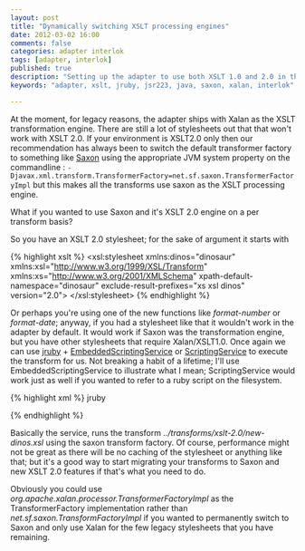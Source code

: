 ```yaml
---
layout: post
title: "Dynamically switching XSLT processing engines"
date: 2012-03-02 16:00
comments: false
categories: adapter interlok
tags: [adapter, interlok]
published: true
description: "Setting up the adapter to use both XSLT 1.0 and 2.0 in the same JVM"
keywords: "adapter, xslt, jruby, jsr223, java, saxon, xalan, interlok"

---
```


At the moment, for legacy reasons, the adapter ships with Xalan as the XSLT transformation engine. There are still a lot of stylesheets out that that won't work with XSLT 2.0. If your environment is XSLT2.0 only then our recommendation has always been to switch the default transformer factory to something like [Saxon][] using the appropriate JVM system property on the commandline : `-Djavax.xml.transform.TransformerFactory=net.sf.saxon.TransformerFactoryImpl` but this makes all the transforms use saxon as the XSLT processing engine.

What if you wanted to use Saxon and it's XSLT 2.0 engine on a per transform basis?

<!-- more -->

So you have an XSLT 2.0 stylesheet; for the sake of argument it starts with

{% highlight xslt %}
<xsl:stylesheet xmlns:dinos="dinosaur" xmlns:xsl="http://www.w3.org/1999/XSL/Transform"
  xmlns:xs="http://www.w3.org/2001/XMLSchema" xpath-default-namespace="dinosaur"
  exclude-result-prefixes="xs xsl dinos" version="2.0">
</xsl:stylesheet>
{% endhighlight %}

Or perhaps you're using one of the new functions like _format-number_ or _format-date_; anyway, if you had a stylesheet like that it wouldn't work in the adapter by default. It would work if Saxon was the transformation engine, but you have other stylesheets that require Xalan/XSLT1.0. Once again we can use [jruby][] + [EmbeddedScriptingService][] or [ScriptingService][] to execute the transform for us. Not breaking a habit of a lifetime; I'll use EmbeddedScriptingService to illustrate what I mean; ScriptingService would work just as well if you wanted to refer to a ruby script on the filesystem.

{% highlight xml %}
<service xsi:type="java:com.adaptris.core.services.EmbeddedScriptingService">
  <language>jruby</language>
  <script><![CDATA[
include Java
java_import 'net.sf.saxon.TransformerFactoryImpl'

input = $message.getInputStream;
document = javax.xml.transform.stream.StreamSource.new input
stylesheet = javax.xml.transform.stream.StreamSource.new '../transforms/xslt-2.0/new-dinos.xsl'
output = $message.getOutputStream();
result = javax.xml.transform.stream.StreamResult.new output
begin
  transformerFactory = TransformerFactoryImpl.new
  transformer = transformerFactory.newTransformer(stylesheet)
  transformer.transform(document, result)
ensure
  output.close;
  input.close;
end
]]>
  </script>
</service>
{% endhighlight %}

Basically the service, runs the transform _../transforms/xslt-2.0/new-dinos.xsl_ using the saxon transform factory. Of course, performance might not be great as there will be no caching of the stylesheet or anything like that; but it's a good way to start migrating your transforms to Saxon and new XSLT 2.0 features if that's what you need to do.

Obviously you could use *org.apache.xalan.processor.TransformerFactoryImpl* as the TransformerFactory implementation rather than *net.sf.saxon.TransformFactoryImpl* if you wanted to permanently switch to Saxon and only use Xalan for the few legacy stylesheets that you have remaining.

[Saxon]: http://saxon.sourceforge.net/
[jruby]: http://jruby.org
[EmbeddedScriptingService]: http://development.adaptris.net/javadocs/v2-snapshot/com/adaptris/core/services/EmbeddedScriptingService.html
[ScriptingService]: http://development.adaptris.net/javadocs/v2-snapshot/com/adaptris/core/services/ScriptingService.html

